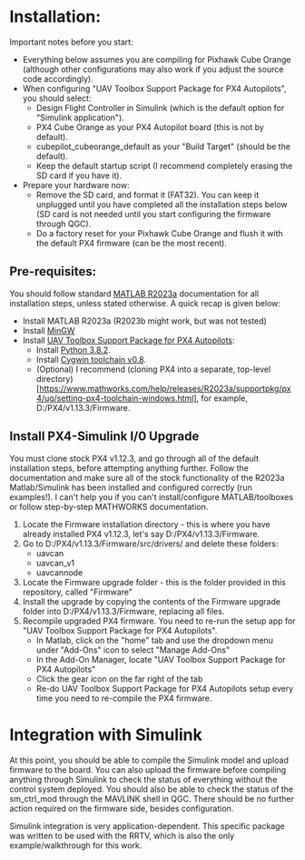 # Installation: 
Important notes before you start:
* Everything below assumes you are compiling for Pixhawk Cube Orange (although other configurations may also work if you adjust the source code accordingly).
* When configuring "UAV Toolbox Support Package for PX4 Autopilots", you should select:  
  * Design Flight Controller in Simulink (which is the default option for "Simulink application").
  * PX4 Cube Orange as your PX4 Autopilot board (this is not by default).
  * cubepilot_cubeorange_default as your "Build Target" (should be the default).
  * Keep the default startup script (I recommend completely erasing the SD card if you have it).
* Prepare your hardware now:
  * Remove the SD card, and format it (FAT32). You can keep it unplugged until you have completed all the installation steps below (SD card is not needed until you start configuring the firmware through QGC).
  * Do a factory reset for your Pixhawk Cube Orange and flush it with the default PX4 firmware (can be the most recent).


## Pre-requisites:
You should follow standard [MATLAB R2023a](https://www.mathworks.com/help/releases/R2023a/supportpkg/px4/setup-and-configuration_buiyb9j-1.html) 
documentation for all installation steps, unless stated otherwise. A quick recap is given below:
* Install MATLAB R2023a (R2023b might work, but was not tested)
* Install [MinGW](https://www.mathworks.com/support/requirements/supported-compilers.html)
* Install [UAV Toolbox Support Package for PX4 Autopilots](https://www.mathworks.com/help/releases/R2023a/supportpkg/px4/ug/install-support-for-px4.html):
  * Install [Python 3.8.2](https://www.mathworks.com/help/releases/R2023a/supportpkg/px4/ug/install-python-windows.html).
  * Install [Cygwin toolchain v0.8](https://www.mathworks.com/help/releases/R2023a/supportpkg/px4/ug/setup-cygwin-toolchain.html).
  * (Optional) I recommend (cloning PX4 into a separate, top-level directory)[https://www.mathworks.com/help/releases/R2023a/supportpkg/px4/ug/setting-px4-toolchain-windows.html], for example, D:/PX4/v1.13.3/Firmware.

## Install PX4-Simulink I/0 Upgrade
You must clone stock PX4 v1.12.3, and go through all of the default installation steps, before attempting anything further. 
Follow the documentation and make sure all of the stock functionality of the R2023a Matlab/Simulink has been installed and configured correctly (run examples!). 
I can't help you if you can't install/configure MATLAB/toolboxes or follow step-by-step MATHWORKS documentation. 

1. Locate the Firmware installation directory - this is where you have already installed PX4 v1.12.3, let's say D:/PX4/v1.13.3/Firmware.
2. Go to D:/PX4/v1.13.3/Firmware/src/drivers/ and delete these folders:
    * uavcan
    * uavcan_v1
    * uavcannode   
3. Locate the Firmware upgrade folder - this is the folder provided in this repository, called "Firmware"   
4. Install the upgrade by copying the contents of the Firmware upgrade folder into D:/PX4/v1.13.3/Firmware, replacing all files.
5. Recompile upgraded PX4 firmware. You need to re-run the setup app for "UAV Toolbox Support Package for PX4 Autopilots".
    * In Matlab, click on the "home" tab and use the dropdown menu under "Add-Ons" icon to select "Manage Add-Ons"
    * In the Add-On Manager, locate "UAV Toolbox Support Package for PX4 Autopilots"
    * Click the gear icon on the far right of the tab
    * Re-do UAV Toolbox Support Package for PX4 Autopilots setup every time you need to re-compile the PX4 firmware.

# Integration with Simulink
At this point, you should be able to compile the Simulink model and upload firmware to the board. You can also upload the firmware before compiling anything 
through Simulink to check the status of everything without the control system deployed. You should also be able to check the status of the sm_ctrl_mod through 
the MAVLINK shell in QGC. There should be no further action required on the firmware side, besides configuration.

Simulink integration is very application-dependent. This specific package was written to be used with the RRTV, which is also the only example/walkthrough for this work.
